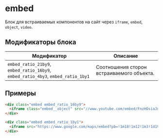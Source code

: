 # embed

Блок для встраиваемых компонентов на сайт через `iframe`, `embed`, `object`, `video`.

## Модификаторы блока

| Модификатор | Описание |
|-------------|----------|
| `embed_ratio_21by9`, `embed_ratio_16by9`, `embed_ratio_4by3`, `embed_ratio_1by1` | Соотношения сторон встраиваемого объекта. |

## Примеры

```html
<div class="embed embed_ratio_16by9">
  <iframe class="embed__object" src="//www.youtube.com/embed/FnzHOsiaJns?rel=0" allowfullscreen></iframe>
</div>

<div class="embed embed_ratio_1by1">
  <iframe src="https://www.google.com/maps/embed?pb=!1m18!1m12!1m3!1d1998.8936016034904!2d30.30429631619258!3d59.93390766944212!2m3!1f0!2f0!3f0!3m2!1i1024!2i768!4f13.1!3m3!1m2!1s0x4696311b867a3a49%3A0x1db57252b47d25e9!2z0JjRgdCw0LDQutC40LXQstGB0LrQuNC5INGB0L7QsdC-0YA!5e0!3m2!1sru!2s!4v1486669961920" width="400" height="300" frameborder="0" style="border:0" allowfullscreen></iframe>
</div>
```
